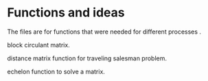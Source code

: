 # Functions and ideas

The files are for functions that were needed for different processes .

block circulant matrix.

distance matrix function for traveling salesman problem.

echelon function to solve a matrix.

